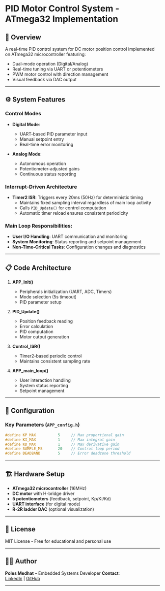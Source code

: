 # PID Motor Control System - ATmega32 Implementation

## 🎯 Overview
A real-time PID control system for DC motor position control implemented on ATmega32 microcontroller featuring:
- Dual-mode operation (Digital/Analog)
- Real-time tuning via UART or potentiometers
- PWM motor control with direction management
- Visual feedback via DAC output

---

## ⚙️ System Features

### Control Modes
- **Digital Mode**:
  - UART-based PID parameter input
  - Manual setpoint entry
  - Real-time error monitoring

- **Analog Mode**:
  - Autonomous operation
  - Potentiometer-adjusted gains
  - Continuous status reporting

### Interrupt-Driven Architecture
- **Timer2 ISR**: Triggers every 20ms (50Hz) for deterministic timing
  - Maintains fixed sampling interval regardless of main loop activity
  - Calls `PID_Update()` for control computation
  - Automatic timer reload ensures consistent periodicity

### Main Loop Responsibilities:
- **User I/O Handling**: UART communication and monitoring
- **System Monitoring**: Status reporting and setpoint management
- **Non-Time-Critical Tasks**: Configuration changes and diagnostics

---

## 📋 Code Architecture
1. **APP_Init()**
   - Peripherals initialization (UART, ADC, Timers)
   - Mode selection (5s timeout)
   - PID parameter setup

2. **PID_Update()**
   - Position feedback reading
   - Error calculation
   - PID computation
   - Motor output generation

3. **Control_ISR()**
   - Timer2-based periodic control
   - Maintains consistent sampling rate

4. **APP_main_loop()**
   - User interaction handling
   - System status reporting
   - Setpoint management

---

## 🔧 Configuration

### Key Parameters (`APP_config.h`)
```c
#define KP_MAX          5     // Max proportional gain
#define KI_MAX          1     // Max integral gain
#define KD_MAX          1     // Max derivative gain
#define SAMPLE_MS       20    // Control loop period
#define DEADBAND        5     // Error deadzone threshold
```

---

## 🏗️ Hardware Setup
- **ATmega32 microcontroller** (16MHz)
- **DC motor** with H-bridge driver
- **5 potentiometers** (feedback, setpoint, Kp/Ki/Kd)
- **UART interface** (for digital mode)
- **R-2R ladder DAC** (optional visualization)

---

## 📜 License
MIT License - Free for educational and personal use

---

## 👨‍💻 Author

**Poles Medhat** – Embedded Systems Developer
**Contact**:  
[LinkedIn](https://www.linkedin.com/in/boles-medhat) | 
[GitHub](https://github.com/BolesMedhat)

---
